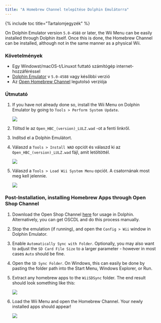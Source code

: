 ```yaml
---
title: "A Homebrew Channel telepítése Dolphin Emulátorra"
---
```


{% include toc title="Tartalomjegyzék" %}

On Dolphin Emulator version `5.0-4588` or later, the Wii Menu can be easily installed through Dolphin itself. Once this is done, the Homebrew Channel can be installed, although not in the same manner as a physical Wii.

### Követelmények

* Egy Windowst/macOS-t/Linuxot futtató számítógép internet-hozzáféréssel
* [Dolphin Emulator](https://dolphin-emu.org/download/) v `5.0-4588` vagy későbbi verzió
* Az [Open Homebrew Channel](https://github.com/Wii-Mini-Hacking/hbc/releases) legutolsó verziója

### Útmutató

1. If you have not already done so, install the Wii Menu on Dolphin Emulator by going to `Tools > Perform System Update`.

    ![](/images/homebrew-dolphin/system-update.png)

1. Töltsd le az `Open_HBC_(version)_LULZ.wad` -ot a fenti linkről.
1. Indítsd el a Dolphin Emulátort.
1. Válaszd a `Tools > Install WAD` opciót és válaszd ki az `Open_HBC_(version)_LULZ.wad` fájl, amit letöltöttél.

    ![](/images/homebrew-dolphin/ohbc-file.png)

1. Válaszd a `Tools > Load Wii System Menu` opciót. A csatornának most meg kell jelennie.

    ![](/images/homebrew-dolphin/hbc-installed.png)

### Post-Installation, installing Homebrew Apps through Open Shop Channel

1. Download the Open Shop Channel [here](https://oscwii.org/library/app/homebrew_browser) for usage in Dolphin. Alternatively, you can get OSCDL and do this process manually.
1. Stop the emulation (if running), and open the `Config > Wii` window in Dolphin Emulator.
1. Enable `Automatically Sync with Folder`. Optionally, you may also want to adjust the `SD Card File Size` to a larger parameter - however in most cases `Auto` should be fine.
1. Open the `SD Sync Folder`. On Windows, this can easily be done by pasting the folder path into the Start Menu, Windows Explorer, or Run.
1. Extract any homebrew apps to the `WiiSDSync` folder. The end result should look something like this:

    ![](/images/homebrew-dolphin/apps-folder.png)

1. Load the Wii Menu and open the Homebrew Channel. Your newly installed apps should appear!

    ![](/images/homebrew-dolphin/hbc-apps.png)
